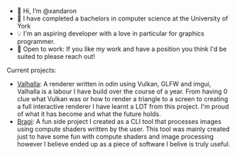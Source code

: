 - 👋 Hi, I’m @xandaron
- 🌱 I have completed a bachelors in computer science at the University of York
- 💡 I'm an aspiring developer with a love in particular for graphics programmer.
- 💼 Open to work: If you like my work and have a position you think I'd be suited to please reach out!

Current projects:
- [Valhalla](https://github.com/xandaron/valhalla): A renderer written in odin using Vulkan, GLFW and imgui, Valhalla is a labour I have build over the course of a year. From having 0 clue what Vulkan was or how to render a triangle to a screen to creating a full interactive renderer I have learnt a LOT from this project. I'm proud of what it has become and what the future holds.
- [Bragi](https://github.com/xandaron/Bragi): A fun side project I created as a CLI tool that processes images using compute shaders written by the user. This tool was mainly created just to have some fun with compute shaders and image processing however I believe ended up as a piece of software I belive is truly useful.
 
<!---
xandaron/xandaron is a ✨ special ✨ repository because its `README.md` (this file) appears on your GitHub profile.
You can click the Preview link to take a look at your changes.
--->
